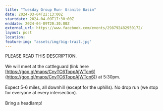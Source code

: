 ```yaml
---
title: "Tuesday Group Run- Granite Basin"
date: 2024-03-04T22:13:00Z
startdate: 2024-04-09T17:30:00Z
enddate: 2024-04-09T20:30:00Z
external_url: https://www.facebook.com/events/298792482950172/
layout: post
location: 
feature-img: "assets/img/big-trail.jpg"
---
```


PLEASE READ THIS DESCRIPTION. <br>
  <br>
  We will meet at the cattleguard (link here [https://goo.gl/maps/CnyTC6ToppAjWTcn6](https://goo.gl/maps/CnyTC6ToppAjWTcn6)) at 5&#58;30pm. <br>
  <br>
  Expect 5-6 miles, all downhill (except for the uphills). No drop run (we stop for everyone at every intersection). <br>
  <br>
  Bring a headlamp!<br>
  <br>
  <br>
  
